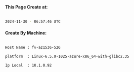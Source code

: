 
   
#### This Page Create at:

```bash

2024-11-30 - 06:57:46 UTC

```

#### Create By Machine:

```bash

Host Name : fv-az1536-526

platform  : Linux-6.5.0-1025-azure-x86_64-with-glibc2.35

Ip Local  : 10.1.0.92

```

